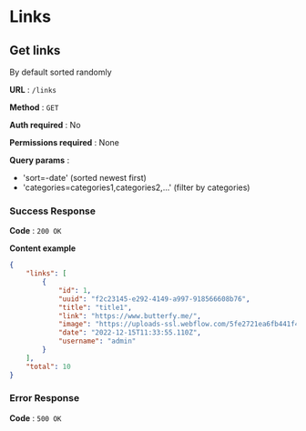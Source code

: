 # Links

## Get links

By default sorted randomly

**URL** : `/links`

**Method** : `GET`

**Auth required** : No

**Permissions required** : None

**Query params** :

- 'sort=-date' (sorted newest first)
- 'categories=categories1,categories2,...' (filter by categories)

### Success Response

**Code** : `200 OK`

**Content example**

```json
{
    "links": [
        {
            "id": 1,
            "uuid": "f2c23145-e292-4149-a997-918566608b76",
            "title": "title1",
            "link": "https://www.butterfy.me/",
            "image": "https://uploads-ssl.webflow.com/5fe2721ea6fb441f47d88866/5fe2726881e6e52053a0217c_Butterfy_Logo-p-500.png",
            "date": "2022-12-15T11:33:55.110Z",
            "username": "admin"
        }
    ],
    "total": 10
}
```

### Error Response

**Code** : `500 OK`
